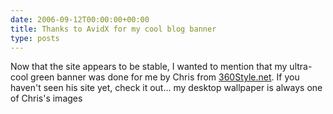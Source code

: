 ```yaml
---
date: 2006-09-12T00:00:00+00:00
title: Thanks to AvidX for my cool blog banner
type: posts
---
```

Now that the site appears to be stable, I wanted to mention that my ultra-cool green banner was done for me by Chris from [360Style.net](https://www.360style.net/). If you haven't seen his site yet, check it out... my desktop wallpaper is always one of Chris's images
